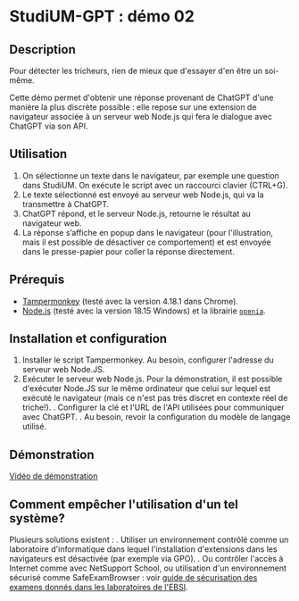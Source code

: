 # StudiUM-GPT : démo 02

## Description
Pour détecter les tricheurs, rien de mieux que d'essayer d'en être un soi-même.

Cette démo permet d'obtenir une réponse provenant de ChatGPT d'une manière la plus discrète possible : elle repose sur une extension de navigateur associée à un serveur web Node.js qui fera le dialogue avec ChatGPT via son API.

## Utilisation
1.  On sélectionne un texte dans le navigateur, par exemple une question dans StudiUM. On exécute le script avec un raccourci clavier (CTRL+G).
2.  Le texte sélectionné est envoyé au serveur web Node.js, qui va la transmettre à ChatGPT.
3.  ChatGPT répond, et le serveur Node.js, retourne le résultat au navigateur web.
4.  La réponse s’affiche en popup dans le navigateur (pour l'illustration, mais il est possible de désactiver ce comportement) et est envoyée dans le presse-papier pour coller la réponse directement.

## Prérequis
* [Tampermonkey](https://www.tampermonkey.net/) (testé avec la version 4.18.1 dans Chrome).
* [Node.js](https://nodejs.org) (testé avec la version 18.15 Windows) et la librairie [`openia`](https://github.com/openai/openai-node).

## Installation et configuration
1. Installer le script Tampermonkey.
   Au besoin, configurer l'adresse du serveur web Node.JS.
2. Exécuter le serveur web Node.js.
   Pour la démonstration, il est possible d'exécuter Node.JS sur le même ordinateur que celui sur lequel est exécuté le navigateur (mais ce n'est pas très discret en contexte réel de triche!).
   . Configurer la clé et l'URL de l'API utilisées pour communiquer avec ChatGPT.
   . Au besoin, revoir la configuration du modèle de langage utilisé.

## Démonstration
[Vidéo de démonstration](https://udemontreal-my.sharepoint.com/:v:/r/personal/arnaud_dalayer_umontreal_ca/Documents/Partages/Stream/StudiUM-GPT.mp4?csf=1&web=1&e=WJa0Pu)

## Comment empêcher l'utilisation d'un tel système?
Plusieurs solutions existent :
. Utiliser un environnement contrôlé comme un laboratoire d'informatique dans lequel l'installation d'extensions dans les navigateurs est désactivée (par exemple via GPO).
. Ou contrôler l'accès à Internet comme avec NetSupport School, ou utilisation d'un environnement sécurisé comme SafeExamBrowser : voir [guide de sécurisation des examens donnés dans les laboratoires de l'EBSI](https://wiki.umontreal.ca/pages/viewpage.action?pageId=252159139).
